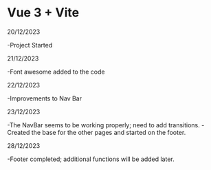 # Vue 3 + Vite

20/12/2023

-Project Started

21/12/2023

-Font awesome added to the code

22/12/2023

-Improvements to Nav Bar

23/12/2023

-The NavBar seems to be working properly; need to add transitions.
-Created the base for the other pages and started on the footer.

28/12/2023

-Footer completed; additional functions will be added later.
